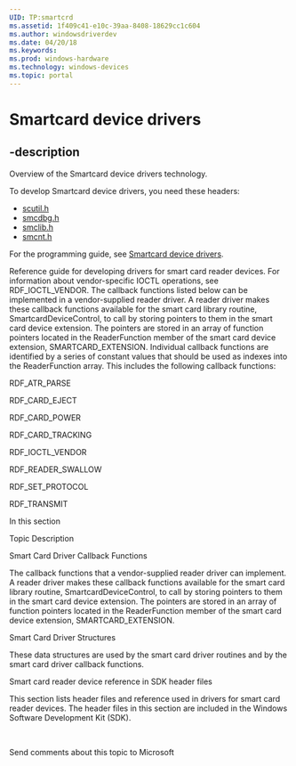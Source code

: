 ```yaml
---
UID: TP:smartcrd
ms.assetid: 1f409c41-e10c-39aa-8408-18629cc1c604
ms.author: windowsdriverdev
ms.date: 04/20/18
ms.keywords: 
ms.prod: windows-hardware
ms.technology: windows-devices
ms.topic: portal
---
```


# Smartcard device drivers

## -description

Overview of the Smartcard device drivers technology.

To develop Smartcard device drivers, you need these headers:

 * [scutil.h](..\scutil\index.md)
 * [smcdbg.h](..\smcdbg\index.md)
 * [smclib.h](..\smclib\index.md)
 * [smcnt.h](..\smcnt\index.md)

For the programming guide, see [Smartcard device drivers](https://docs.microsoft.com/en-us/windows-hardware/drivers/smartcard).

Reference guide for developing drivers for smart card reader devices. For information about vendor-specific IOCTL operations, see RDF_IOCTL_VENDOR. 
The callback functions listed below can be implemented in a  vendor-supplied reader driver. A reader driver makes these callback functions available for the smart card library routine, SmartcardDeviceControl, to call by storing pointers to them in the smart card device extension. The pointers are stored in an array of function pointers located in the ReaderFunction member of the smart card device extension, SMARTCARD_EXTENSION. 
Individual callback functions are identified by a series of constant values that should be used as indexes into the ReaderFunction array. This includes the following callback functions:


RDF_ATR_PARSE




RDF_CARD_EJECT




RDF_CARD_POWER




RDF_CARD_TRACKING




RDF_IOCTL_VENDOR




RDF_READER_SWALLOW




RDF_SET_PROTOCOL




RDF_TRANSMIT




In this section


Topic
Description




Smart Card Driver Callback Functions



The callback functions that a vendor-supplied reader driver can implement. A reader driver makes these callback functions available for the smart card library routine, SmartcardDeviceControl, to call by storing pointers to them in the smart card device extension. The pointers are stored in an array of function pointers located in the ReaderFunction member of the smart card device extension, SMARTCARD_EXTENSION. 





Smart Card Driver Structures



These data structures are used by the smart card driver  routines and by the smart card driver callback functions.





Smart card reader device reference in SDK header files



This section lists header files and reference used in drivers for smart card reader devices. The header files in this section are included in the Windows Software Development Kit (SDK).



 


Send comments about this topic to Microsoft


